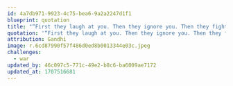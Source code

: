 ```yaml
---
id: 4a7db971-9923-4c75-bea6-9a2a2247d1f1
blueprint: quotation
title: "“First they laugh at you. Then they ignore you. Then they fight you. Then you win.”\_\_\_\_\_\_\_\_\_\_\_Gandhi"
quotation: '“First they laugh at you. Then they ignore you. Then they fight you. Then you win.”'
attribution: Gandhi
image: r.6cd87990f57f486d0ed8b0013344e03c.jpeg
challenges:
  - war
updated_by: 46c097c5-771c-49e2-b8c6-ba6009ae7172
updated_at: 1707516681
---
```


